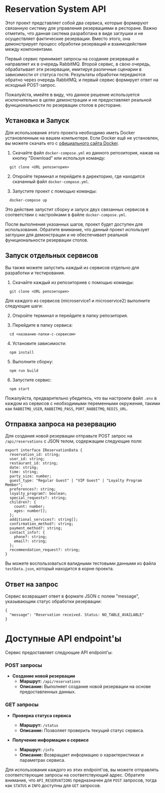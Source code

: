 # Reservation System API

Этот проект представляет собой два сервиса, которые формируют связанную систему для управления резервациями в ресторане. Важно отметить, что данная система разработана в виде заглушки и не осуществляет фактические резервации. Вместо этого, она демонстрирует процесс обработки резерваций и взаимодействия между компонентами.

Первый сервис принимает запросы на создание резерваций и направляет их в очередь RabbitMQ. Второй сервис, в свою очередь, обрабатывает эти резервации, имитируя различные сценарии в зависимости от статуса гостя. Результаты обработки передаются обратно через очередь RabbitMQ, и первый сервис формирует ответ на исходный POST-запрос.

Пожалуйста, имейте в виду, что данное решение используется исключительно в целях демонстрации и не предоставляет реальной функциональности по резервации столов в ресторане.

## Установка и Запуск

Для использования этого проекта необходимо иметь Docker установленным на вашем компьютере. Если Docker ещё не установлен, вы можете скачать его с [официального сайта Docker](https://www.docker.com/get-started).

1. Скачайте файл `docker-compose.yml` из данного репозитория, нажав на кнопку "Download" или используя команду:

```
  git clone <URL репозитория>
```

2. Откройте терминал и перейдите в директорию, где находится скачанный файл `docker-compose.yml`.

3. Запустите проект с помощью команды:
```
  docker-compose up
```

Это действие запустит сборку и запуск двух связанных сервисов в соответствии с настройками в файле `docker-compose.yml`.

После выполнения указанных шагов, проект будет доступен для использования. Обратите внимание, что данный проект использует заглушки для демонстрации и не обеспечивает реальной функциональности резервации столов.

## Запуск отдельных сервисов

Вы также можете запустить каждый из сервисов отдельно для разработки и тестирования.

1. Скачайте каждый из репозиториев с помощью команды:
   
```
  git clone <URL репозитория>
```
Для каждого из сервисов (microservice1 и microservice2) выполните следующие шаги:
 
2. Откройте терминал и перейдите в папку репозитория.
   
3. Перейдите в папку сервиса:
```
  cd <название-папки-с-сервисом>
```
4. Установите зависимости:
```
  npm install
```
5. Выполните сборку:

```
  npm run build
```

6. Запустите сервис:

```
  npm start
```

Пожалуйста, предварительно убедитесь, что вы настроили файл `.env` в каждом из сервисов с необходимыми переменными окружения, такими как `RABBITMQ_USER`, `RABBITMQ_PASS`, `PORT_RABBITMQ`, `REDIS_URL`.

## Отправка запроса на резервацию

Для создания новой резервации отправьте POST запрос на `/api/reservations` с JSON телом, содержащим следующие поля:
```
export interface IReservationData {
  reservation_id: string;
  user_id: string;
  restaurant_id: string;
  date: string;
  time: string;
  party_size: number;
  guest_type: "Regular Guest" | "VIP Guest" | "Loyalty Program Member";
  preferences?: string;
  loyalty_program?: boolean;
  special_requests?: string;
  children?: {
    count: number;
    ages: number[];
  };
  additional_services?: string[];
  confirmation_method?: string;
  payment_method?: string;
  contact_info?: {
    phone?: string;
    email?: string;
  };
  recommendation_request?: string;
}
```
Вы можете воспользоваться валидными тестовыми данными из файла `testData.json`, который находится в корне проекта.

## Ответ на запрос
Сервис возвращает ответ в формате JSON с полем "message", указывающим статус обработки резервации:

```
{
  "message": "Reservation received. Status: NO_TABLE_AVAILABLE"
}
```
# Доступные API endpoint'ы

Сервис предоставляет следующие API endpoint'ы:

### POST запросы

- **Создание новой резервации**
  - **Маршрут:** `/api/reservations`
  - **Описание:** Выполняет создание новой резервации на основе предоставленных данных.

### GET запросы

- **Проверка статуса сервиса**
  - **Маршрут:** `/status`
  - **Описание:** Позволяет проверить текущий статус сервиса.

- **Получение информации о сервисе**
  - **Маршрут:** `/info`
  - **Описание:** Возвращает информацию о характеристиках и параметрах сервиса.


Для использования каждого из этих endpoint'ов, вы можете отправлять соответствующие запросы на соответствующий адрес. Обратите внимание, что `API_RESERVATIONS` предназначен для `POST` запросов, тогда как `STATUS` и `INFO` доступны для `GET` запросов.
